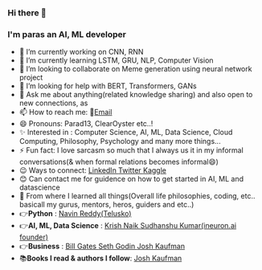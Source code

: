 ### Hi there 👋
### I'm paras an AI, ML developer

<!--
**parad13/parad13** is a ✨ _special_ ✨ repository because its `README.md` (this file) appears on your GitHub profile. -->

<!-- Here are some ideas to get you started: -->

- 🔭 I’m currently working on CNN, RNN
- 🌱 I’m currently learning LSTM, GRU, NLP, Computer Vision
- 👯 I’m looking to collaborate on Meme generation using neural network project
- 🤔 I’m looking for help with BERT, Transformers, GANs
- 💬 Ask me about anything(related knowledge sharing) and also open to new connections, as 
- 📫 How to reach me: 📧<a href='paraswral2@gmail.com'>Email</a>
- 😄 Pronouns: Parad13, ClearOyster etc..!
- ✨ Interested in : Computer Science, AI, ML, Data Science, Cloud Computing, Philosophy, Psychology and many more things...
- ⚡ Fun fact: I love sarcasm so much that I always us it in my informal conversations(& when formal relations becomes informal😄)
- 😉 Ways to connect: <a href='https://www.linkedin.com/in/paras-waral-b95885179/'>LinkedIn </a><a href='https://twitter.com/Paras38779887'>Twitter </a><a href='https://www.kaggle.com/paraswaral'>Kaggle</a>
- 😊 Can contact me for guidence on how to get started in AI, ML and datascience
- 🤩 From where I learned all things(Overall life philosophies, coding, etc.. basicall my gurus, mentors, heros, guiders and etc..)
- 👉<b>Python</b> : <a href='https://www.youtube.com/user/javaboynavin'>Navin Reddy(Telusko)</a>
- 👉<b>AI, ML, Data Science</b> : <a href='https://www.youtube.com/user/krishnaik06'>Krish Naik </a><a href='https://www.youtube.com/channel/UCb1GdqUqArXMQ3RS86lqqOw'>Sudhanshu Kumar(ineuron.ai founder) </a>
- 👉<b>Business</b> : <a href='#'>Bill Gates </a><a href='https://seths.blog/'>Seth Godin </a><a href='https://personalmba.com/'>Josh Kaufman </a>
- 📚<b>Books I read & authors I follow</b>: <a href='https://personalmba.com/'>Josh Kaufman </a>

